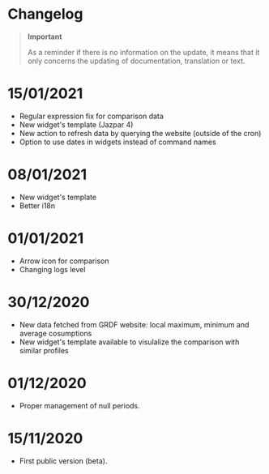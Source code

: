 # Changelog 

>**Important**
>
>As a reminder if there is no information on the update, it means that it only concerns the updating of documentation, translation or text.

# 15/01/2021
- Regular expression fix for comparison data
- New widget's template (Jazpar 4)
- New action to refresh data by querying the website (outside of the cron)
- Option to use dates in widgets instead of command names

# 08/01/2021
- New widget's template
- Better i18n

# 01/01/2021
- Arrow icon for comparison
- Changing logs level

# 30/12/2020
- New data fetched from GRDF website: local maximum, minimum and average cosumptions
- New widget's template available to visulalize the comparison with similar profiles

# 01/12/2020
- Proper management of null periods.

# 15/11/2020
- First public version (beta).
